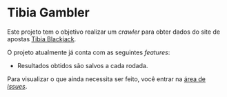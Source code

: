 
# Tibia Gambler

Este projeto tem o objetivo realizar um *crawler* para obter dados do site de apostas [Tibia Blackjack](https://tibiablackjack.com "Tibia Blackjack").

O projeto atualmente já conta com as seguintes *features*:

 - Resultados obtidos são salvos a cada rodada.

Para visualizar o que ainda necessita ser feito, você entrar na [área de *issues*](https://github.com/dgslv/tibia-gambler/issues).

